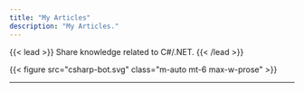 ```yaml
---
title: "My Articles"
description: "My Articles."
---
```


{{< lead >}}
Share knowledge related to C#/.NET.
{{< /lead >}}

{{< figure src="csharp-bot.svg" class="m-auto mt-6 max-w-prose" >}}

---
